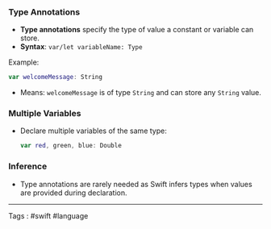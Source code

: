 ### Type Annotations

- **Type annotations** specify the type of value a constant or variable can store.
- **Syntax**: `var/let variableName: Type`

Example:
```swift
var welcomeMessage: String
```
- Means: `welcomeMessage` is of type `String` and can store any `String` value.
  
### Multiple Variables

- Declare multiple variables of the same type:
  ```swift
  var red, green, blue: Double
  ```

### Inference

- Type annotations are rarely needed as Swift infers types when values are provided during declaration.

___

Tags : #swift #language 